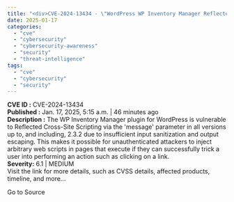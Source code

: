 ```yaml
---
title: "<div>CVE-2024-13434 - \"WordPress WP Inventory Manager Reflected Cross-Site Scripting Vulnerability\"</div>"
date: 2025-01-17
categories: 
  - "cve"
  - "cybersecurity"
  - "cybersecurity-awareness"
  - "security"
  - "threat-intelligence"
tags: 
  - "cve"
  - "cybersecurity"
  - "security"
---
```


**CVE ID :** CVE-2024-13434  
**Published :** Jan. 17, 2025, 5:15 a.m. | 46 minutes ago  
**Description :** The WP Inventory Manager plugin for WordPress is vulnerable to Reflected Cross-Site Scripting via the 'message' parameter in all versions up to, and including, 2.3.2 due to insufficient input sanitization and output escaping. This makes it possible for unauthenticated attackers to inject arbitrary web scripts in pages that execute if they can successfully trick a user into performing an action such as clicking on a link.  
**Severity:** 6.1 | MEDIUM  
Visit the link for more details, such as CVSS details, affected products, timeline, and more...

Go to Source
